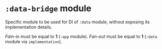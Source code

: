 # `:data-bridge` module

Specific module to be used for DI of `:data` module, without exposing its implementation details.

*Fain-in* must be equal to **1** (`:app` module).
*Fan-out*  must be equal to **1** (`:data` module via `implementation`).